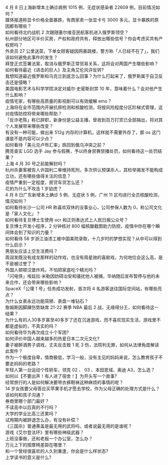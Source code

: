 4 月 8 日上海新增本土确诊病例 1015 例、无症状感染者 22609 例，目前情况如何？  
媒体报道称显卡价格全面暴跌，有商家卖一张显卡亏 3000 多元，显卡暴跌的原因都有哪些？  
如何看待北约战机 2 次跟随塞尔维亚民航客机进入俄罗斯领空？  
杭州部分地区可半价买房，产权和政府共有，释放出哪些信号？你会考虑买共有产权房吗？  
外卖员 27 公里送菜，下单女顾客疑因网暴跳楼，警方称「人已经不在了」，我们该如何避免此事件的发生？  
拜登正式签署法案，取消与俄罗斯正常贸易关系，这将会对两国产生哪些影响？  
如何看待最近《进击的巨人》及主角艾伦风评反转?  
我想知道最近俄罗斯和乌克兰到底怎么回事？为什么打起来了，俄罗斯属于自卫反击还是侵略？  
美国电影艺术与科学学院决定对威尔·史密斯封禁 10 年，意味着什么？会对他产生什么影响？  
疫情宅家，有哪些高质量的影视剧可以有效缓解 emo？  
上海将在全市范围内开展抗原检测和核酸检测，将按风险程度分区阶梯式管理，这对疫情防控将带来哪些帮助？  
「反诈老陈」称已辞职，新身份是公益主播，曾收到百万打赏已全部捐出，将对其个人发展带来哪些改变？  
有没有一种可能，做出来 512g 内存的计算机，这样就不需要外存了，那 os 这门课是不是内容可以少点？  
如何看待「美元兑卢布汇率」跌回到俄乌冲突之前？  
腾竞查实 LGD 选手 Jay 参与假赛，予以终身禁赛禁播处罚，如何看待这一处罚结果？  
上海 4 月 30 号之前能解封吗？  
杭州杀妻案被告人许国利二审维持死刑，多次供认预谋杀人，其检举揭发不能构成立功，还有哪些值得关注的信息？  
疫情严重到一定程度，房贷车贷怎么还？  
花豹为什么不攻击 1 岁幼虎？  
4 月 8 日广东新增本土确诊 5 例、无症状 5 例，广州 11 区均进行全员核酸检测，情况如何？  
如何看待长沙一公司 HR 称喜欢双休的没事业心，公司参保人数为 0，称公司文化是「家人文化」？  
如何看待复旦博士生使用 ocr 和正则表达式上人民日报公众号？  
复旦博士开发小程序，2 分钟核对 800 幅核酸截图助力防控，疫情中你在哪个瞬间体会到了知识的力量？  
如何看待 58 岁浙江油漆工被中国美院录取，十几岁时的梦想实现？从中可以得到什么启示？  
男朋友应该上交生活费吗？  
周润发既没有成龙那样的动作戏，也没有周星驰的喜剧戏，为何地位会这么高，是不是被过誉了？  
外国人顿顿汉堡炸鸡，不怕把家底吃个精光吗？  
「闪电侠」埃兹拉·米勒因妨碍治安和骚扰他人被捕，华纳随后宣布暂停与他的未来合作，还会带来哪些影响？  
SpaceX「公理 1 号」任务成功发射，首次将 4 名游客送往国际空间站，有哪些亮点？  
为什么女表永远功能简陋、表盘一堆钻石？  
詹姆斯因脚踝伤势缺席 21-22 赛季 NBA 最后 2 战，无缘得分王，如何看待这一结果？  
为什么有的人30多岁甚至40多岁了还在沉迷游戏，而不喜欢现实生活，游戏里不都是虚拟的，不真实的吗？  
如何看待华为再次成立十个军团?  
如何评价中国人越来越多的热爱日本二次元文化?  
妻子被醉酒男子调戏，丈夫反击致 1 死 3 伤，法院判无罪，如何从法律角度解读此案件？  
作为一个极度自卑，情商极低，学习一般，没有主见的妈妈来说，怎么教育孩子不要走妈妈的老路？  
年轻人第一台运动个性轿车，领克 02 、 03 、本田思域、奥迪 A3，怎么选？  
如何以【不要出声！有人进了宿舍！】为开头写一个故事?  
经常旅行的人是如何解决要带衣裤鞋袜这种麻烦的事情的呢？  
14 岁女孩要父母答应买苹果手机才愿去学校，作为父母正确的处理方式是什么？该如何和孩子沟通？  
券商里哪个部门最好？  
不读高中以后真的不行吗？  
大学的学业比高三还累吗？  
试用期内被辞退怎么办，有没有补偿？  
《三国杀》普通黄盖是最无用的武将吗，或者说最无用的是谁呢？  
游戏《艾尔登法环》里有哪些神级武器？  
上班没事做，还和老板一个办公室，怎么办？  
万元上下的按摩椅差距在哪里？  
和一个曾经很喜欢的人久别重逢，你会是什么样状态?  
上学读书的意义是什么?  
